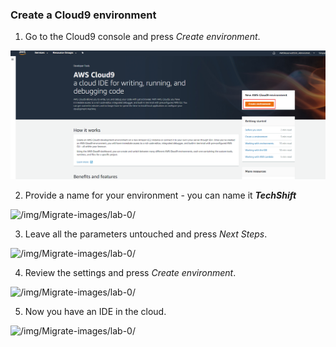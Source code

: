 ### Create a Cloud9 environment

1) Go to the Cloud9 console and press *Create environment*.

![prerequisites lab](images/1d057a6d465f25b6ff1842ee465ab08d.png)

2) Provide a name for your environment - you can name it ___TechShift___

![/img/Migrate-images/lab-0/](/img/Migrate-images/lab-0/cloud9-environment-name.png)

3) Leave all the parameters untouched and press *Next Steps*.


![/img/Migrate-images/lab-0/](/img/Migrate-images/lab-0/bd9d46e5b0a0c7f7e0e405566a2a4806.png)


4) Review the settings and press *Create environment*.


![/img/Migrate-images/lab-0/](/img/Migrate-images/lab-0/09e18a38e2942abbedcfae852c057fb3.png)


5) Now you have an IDE in the cloud.


![/img/Migrate-images/lab-0/](/img/Migrate-images/lab-0/6bf8fc54f1f01e9eda93a8dc95f5dccd.png)
